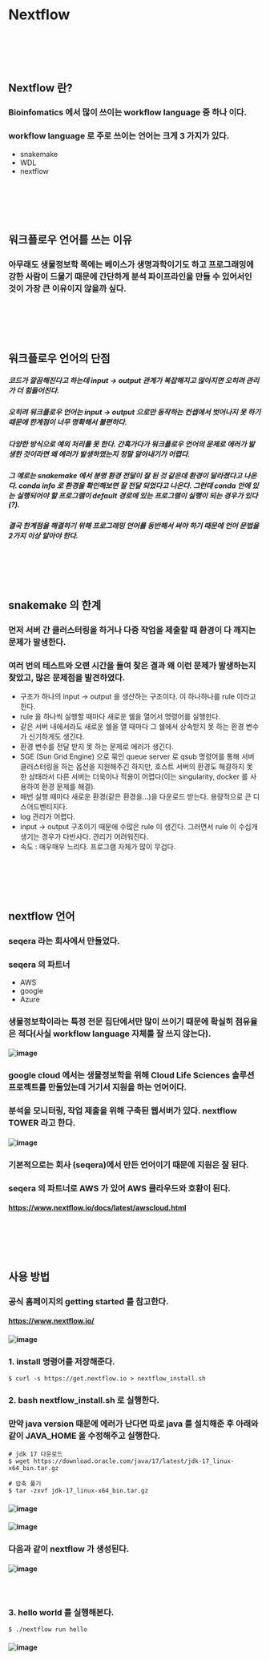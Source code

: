 # Nextflow
### <br/><br/><br/>

## Nextflow 란?
### Bioinfomatics 에서 많이 쓰이는 workflow language 중 하나 이다.
### workflow language 로 주로 쓰이는 언어는 크게 3 가지가 있다.
- snakemake
- WDL
- nextflow
### <br/><br/><br/>

## 워크플로우 언어를 쓰는 이유
### 아무래도 생물정보학 쪽에는 베이스가 생명과학이기도 하고 프로그래밍에 강한 사람이 드물기 때문에 간단하게 분석 파이프라인을 만들 수 있어서인 것이 가장 큰 이유이지 않을까 싶다.
### <br/><br/><br/>

## 워크플로우 언어의 단점
##### 코드가 깔끔해진다고 하는데 input -> output 관계가 복잡해지고 많아지면 오히려 관리가 더 힘들어진다.
##### 오히려 워크플로우 언어는 input -> output 으로만 동작하는 컨셉에서 벗어나지 못 하기 때문에 한계점이 너무 명확해서 불편하다. 
##### 다양한 방식으로 예외 처리를 못 한다. 간혹가다가 워크플로우 언어의 문제로 에러가 발생한 것이라면 왜 에러가 발생하였는지 정말 알아내기가 어렵다. 
##### 그 예로는 snakemake 에서 분명 환경 전달이 잘 된 것 같은데 환경이 달라졌다고 나온다. conda info 로 환경을 확인해보면 잘 전달 되었다고 나온다. 그런데 conda 안에 있는 실행되어야 할 프로그램이 default 경로에 있는 프로그램이 실행이 되는 경우가 있다(?).
##### 결국 한계점을 해결하기 위해 프로그래밍 언어를 동반해서 써야 하기 때문에 언어 문법을 2가지 이상 알아야 한다.
### <br/><br/><br/>

## snakemake 의 한계
### 먼저 서버 간 클러스터링을 하거나 다중 작업을 제출할 때 환경이 다 깨지는 문제가 발생한다.
### 여러 번의 테스트와 오랜 시간을 들여 찾은 결과 왜 이런 문제가 발생하는지 찾았고, 많은 문제점을 발견하였다.
- 구조가 하나의 input -> output 을 생산하는 구조이다. 이 하나하나를 rule 이라고 한다.
- rule 을 하나씩 실행할 때마다 새로운 쉘을 열어서 명령어를 실행한다.
- 같은 서버 내에서라도 새로운 쉘을 열 때마다 그 쉘에서 상속받지 못 하는 환경 변수가 신기하게도 생긴다.
- 환경 변수를 전달 받지 못 하는 문제로 에러가 생긴다.
- SGE (Sun Grid Engine) 으로 묶인 queue server 로 qsub 명령어를 통해 서버 클러스터링을 하는 옵션을 지원해주긴 하지만, 호스트 서버의 환경도 해결하지 못 한 상태라서 다른 서버는 더욱이나 적용이 어렵다(이는 singularity, docker 를 사용하여 환경 문제를 해결).
- 매번 실행 때마다 새로운 환경(같은 환경을...)을 다운로드 받는다. 용량적으로 큰 디스어드벤티지다.
- log 관리가 어렵다.
- input -> output 구조이기 때문에 수많은 rule 이 생긴다. 그러면서 rule 이 수십개 생기는 경우가 다반사다. 관리가 어려워진다.
- 속도 : 매우매우 느리다. 프로그램 자체가 많이 무겁다.
### <br/><br/><br/>

## nextflow 언어
### seqera 라는 회사에서 만들었다.
### seqera 의 파트너
- AWS
- google
- Azure
### 생물정보학이라는 특정 전문 집단에서만 많이 쓰이기 때문에 확실히 점유율은 적다(사실 workflow language 자체를 잘 쓰지 않는다).
#### ![image](https://user-images.githubusercontent.com/62974484/206093341-41071e63-fe14-4cd1-aa40-bc9a023a9c40.png)
### google cloud 에서는 생물정보학을 위해 Cloud Life Sciences 솔루션 프로젝트를 만들었는데 거기서 지원을 하는 언어이다.
### 분석을 모니터링, 작업 제출을 위해 구축된 웹서버가 있다. nextflow TOWER 라고 한다.
#### ![image](https://user-images.githubusercontent.com/62974484/206093209-b1863cce-ffd2-40f2-8a3b-99144c849a22.png)
### 기본적으로는 회사 (seqera)에서 만든 언어이기 때문에 지원은 잘 된다.
### seqera 의 파트너로 AWS 가 있어 AWS 클라우드와 호환이 된다.
#### https://www.nextflow.io/docs/latest/awscloud.html
### <br/><br/><br/>

## 사용 방법
### 공식 홈페이지의 getting started 를 참고한다.
#### https://www.nextflow.io/
#### ![image](https://user-images.githubusercontent.com/62974484/206094813-a2053603-da98-405f-aa4f-34fb24024829.png)
### 1. install 명령어를 저장해준다.
```
$ curl -s https://get.nextflow.io > nextflow_install.sh
```
### 2. bash nextflow_install.sh 로 실행한다.
### 만약 java version 때문에 에러가 난다면 따로 java 를 설치해준 후 아래와 같이 JAVA_HOME 을 수정해주고 실행한다.
```
# jdk 17 다운로드
$ wget https://download.oracle.com/java/17/latest/jdk-17_linux-x64_bin.tar.gz

# 압축 풀기
$ tar -zxvf jdk-17_linux-x64_bin.tar.gz
```
#### ![image](https://user-images.githubusercontent.com/62974484/206095571-c50c3399-6944-4352-bce8-b1ab556cfc8c.png)
#### ![image](https://user-images.githubusercontent.com/62974484/206095075-8d3b0416-36bf-464e-a6ee-1fd650497728.png)
### 다음과 같이 nextflow 가 생성된다.
#### ![image](https://user-images.githubusercontent.com/62974484/206095828-4d2f6a62-e01e-4e9a-ba6e-2bc0f4a6f2d5.png)
### <br/>
### 3. hello world 를 실행해본다.
```
$ ./nextflow run hello
```
#### ![image](https://user-images.githubusercontent.com/62974484/206095871-e5e04713-0c3c-408b-82f1-b77b07e9b6d1.png)
